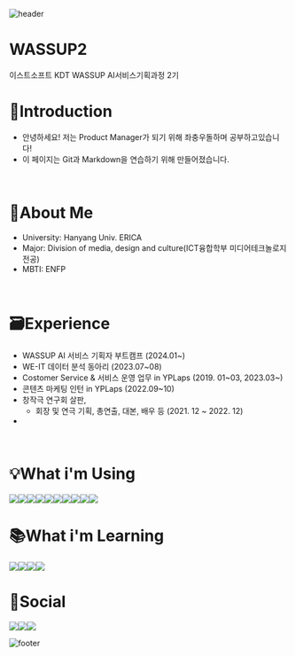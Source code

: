 ![header](https://capsule-render.vercel.app/api?type=waving&color=auto&height=250&section=header&text=Yehyung&fontSize=50&fontcolor=#ece6cc)

# WASSUP2
이스트소프트 KDT WASSUP AI서비스기획과정 2기

# 🙌Introduction
- 안녕하세요! 저는 Product Manager가 되기 위해 좌충우돌하며 공부하고있습니다!
- 이 페이지는 Git과 Markdown을 연습하기 위해 만들어졌습니다.
<br/>

# 📌About Me
- University: Hanyang Univ. ERICA
- Major: Division of media, design and culture(ICT융합학부 미디어테크놀로지 전공)
- MBTI: ENFP
<br/>

# 🗃Experience
- WASSUP AI 서비스 기획자 부트캠프 (2024.01~)
- WE-IT 데이터 분석 동아리 (2023.07~08)
- Costomer Service & 서비스 운영 업무 in YPLaps (2019. 01~03, 2023.03~)
- 콘텐츠 마케팅 인턴 in YPLaps (2022.09~10)
- 창작극 연구회 살판,
	- 회장 및 연극 기획, 총연출, 대본, 배우 등 (2021. 12 ~ 2022. 12)
- 

<br/>

# 💡What i'm Using
<img src="https://img.shields.io/badge/Slack-4A154B?style=for-the-badge&logo=slack&logoColor=white"><img src="https://img.shields.io/badge/Discord-7289DA?style=for-the-badge&logo=discord&logoColor=white"><img src="https://img.shields.io/badge/Zoom-2D8CFF?style=for-the-badge&logo=zoom&logoColor=white"><img src="https://img.shields.io/badge/Python-14354C?style=for-the-badge&logo=python&logoColor=white"><img src="https://img.shields.io/badge/Microsoft_Excel-217346?style=for-the-badge&logo=microsoft-excel&logoColor=white"><img src="https://img.shields.io/badge/Microsoft_PowerPoint-B7472A?style=for-the-badge&logo=microsoft-powerpoint&logoColor=white
	https://img.shields.io/badge/Microsoft_Access-A4373A"><img src="https://img.shields.io/badge/Adobe%20XD-470137?style=for-the-badge&logo=Adobe%20XD&logoColor=#FF61F6"><img src="https://img.shields.io/badge/Adobe%20Premiere%20Pro-9999FF?style=for-the-badge&logo=Adobe%20Premiere%20Pro&logoColor=white"><img src="https://img.shields.io/badge/Adobe%20after%20affects-CF96FD?style=for-the-badge&logo=Adobe%20after%20effects&logoColor=393665"><img src="https://img.shields.io/badge/Figma-F24E1E?style=for-the-badge&logo=figma&logoColor=white">
<br/>

# 📚What i'm Learning
<img src="https://img.shields.io/badge/Markdown-000000?style=for-the-badge&logo=markdown&logoColor=white"><img src="https://img.shields.io/badge/Django-092E20?style=for-the-badge&logo=django&logoColor=white"><img src="https://img.shields.io/badge/Flutter-02569B?style=for-the-badge&logo=flutter&logoColor=white"><img src="https://img.shields.io/badge/MySQL-005C84?style=for-the-badge&logo=mysql&logoColor=white">
<br/>

# 👋Social
<img src="https://img.shields.io/badge/Instagram-E4405F?style=for-the-badge&logo=instagram&logoColor=white"><img src="https://img.shields.io/badge/Gmail-D14836?style=for-the-badge&logo=gmail&logoColor=white"><img src="https://img.shields.io/badge/LinkedIn-0077B5?style=for-the-badge&logo=linkedin&logoColor=white">
<br/>

![footer](https://capsule-render.vercel.app/api?type=waving&color=auto&height=200&section=footer&fontSize=30&fontcolor=#ece6cc)
